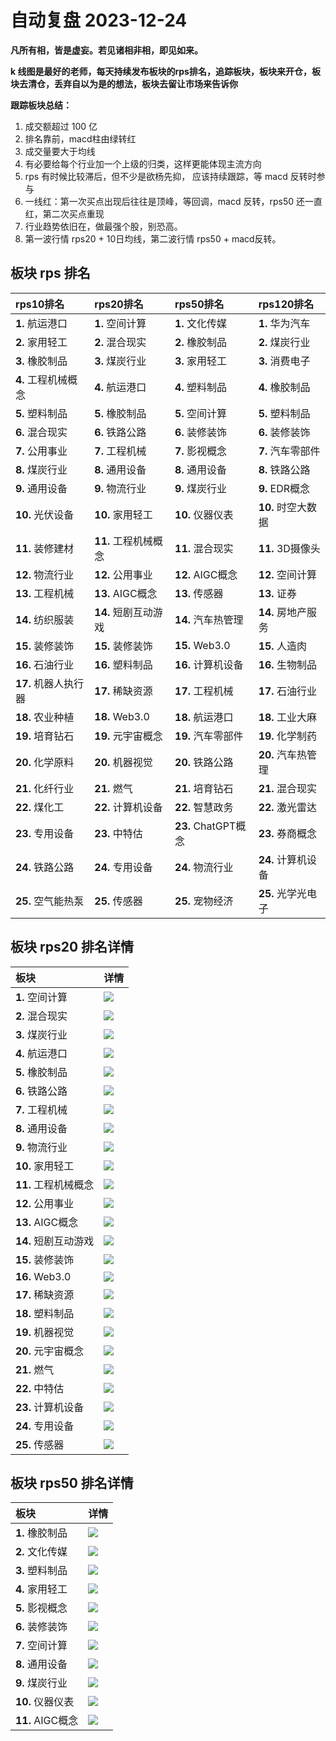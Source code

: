 # 自动复盘 2023-12-24

**凡所有相，皆是虚妄。若见诸相非相，即见如来。**

**k 线图是最好的老师，每天持续发布板块的rps排名，追踪板块，板块来开仓，板块去清仓，丢弃自以为是的想法，板块去留让市场来告诉你**
        
**跟踪板块总结：**
1. 成交额超过 100 亿
2. 排名靠前，macd柱由绿转红
3. 成交量要大于均线
4. 有必要给每个行业加一个上级的归类，这样更能体现主流方向
5. rps 有时候比较滞后，但不少是欲杨先抑， 应该持续跟踪，等 macd 反转时参与
6. 一线红：第一次买点出现后往往是顶峰，等回调，macd 反转，rps50 还一直红，第二次买点重现
7. 行业趋势依旧在，做最强个股，别恐高。
8. 第一波行情 rps20 + 10日均线，第二波行情 rps50 + macd反转。
        
## 板块 rps 排名
| rps10排名            | rps20排名            | rps50排名           | rps120排名         |
|:---------------------|:---------------------|:--------------------|:-------------------|
| **1.** 航运港口      | **1.** 空间计算      | **1.** 文化传媒     | **1.** 华为汽车    |
| **2.** 家用轻工      | **2.** 混合现实      | **2.** 橡胶制品     | **2.** 煤炭行业    |
| **3.** 橡胶制品      | **3.** 煤炭行业      | **3.** 家用轻工     | **3.** 消费电子    |
| **4.** 工程机械概念  | **4.** 航运港口      | **4.** 塑料制品     | **4.** 橡胶制品    |
| **5.** 塑料制品      | **5.** 橡胶制品      | **5.** 空间计算     | **5.** 塑料制品    |
| **6.** 混合现实      | **6.** 铁路公路      | **6.** 装修装饰     | **6.** 装修装饰    |
| **7.** 公用事业      | **7.** 工程机械      | **7.** 影视概念     | **7.** 汽车零部件  |
| **8.** 煤炭行业      | **8.** 通用设备      | **8.** 通用设备     | **8.** 铁路公路    |
| **9.** 通用设备      | **9.** 物流行业      | **9.** 煤炭行业     | **9.** EDR概念     |
| **10.** 光伏设备     | **10.** 家用轻工     | **10.** 仪器仪表    | **10.** 时空大数据 |
| **11.** 装修建材     | **11.** 工程机械概念 | **11.** 混合现实    | **11.** 3D摄像头   |
| **12.** 物流行业     | **12.** 公用事业     | **12.** AIGC概念    | **12.** 空间计算   |
| **13.** 工程机械     | **13.** AIGC概念     | **13.** 传感器      | **13.** 证券       |
| **14.** 纺织服装     | **14.** 短剧互动游戏 | **14.** 汽车热管理  | **14.** 房地产服务 |
| **15.** 装修装饰     | **15.** 装修装饰     | **15.** Web3.0      | **15.** 人造肉     |
| **16.** 石油行业     | **16.** 塑料制品     | **16.** 计算机设备  | **16.** 生物制品   |
| **17.** 机器人执行器 | **17.** 稀缺资源     | **17.** 工程机械    | **17.** 石油行业   |
| **18.** 农业种植     | **18.** Web3.0       | **18.** 航运港口    | **18.** 工业大麻   |
| **19.** 培育钻石     | **19.** 元宇宙概念   | **19.** 汽车零部件  | **19.** 化学制药   |
| **20.** 化学原料     | **20.** 机器视觉     | **20.** 铁路公路    | **20.** 汽车热管理 |
| **21.** 化纤行业     | **21.** 燃气         | **21.** 培育钻石    | **21.** 混合现实   |
| **22.** 煤化工       | **22.** 计算机设备   | **22.** 智慧政务    | **22.** 激光雷达   |
| **23.** 专用设备     | **23.** 中特估       | **23.** ChatGPT概念 | **23.** 券商概念   |
| **24.** 铁路公路     | **24.** 专用设备     | **24.** 物流行业    | **24.** 计算机设备 |
| **25.** 空气能热泵   | **25.** 传感器       | **25.** 宠物经济    | **25.** 光学光电子 |
## 板块 rps20 排名详情
| 板块                 | 详情                                                                                                 |
|:---------------------|:-----------------------------------------------------------------------------------------------------|
| **1.** 空间计算      | ![](https://sykent-blog-image.oss-cn-beijing.aliyuncs.com/quant/image/2023/12/1703404949878-tmp.jpg) |
| **2.** 混合现实      | ![](https://sykent-blog-image.oss-cn-beijing.aliyuncs.com/quant/image/2023/12/1703404951537-tmp.jpg) |
| **3.** 煤炭行业      | ![](https://sykent-blog-image.oss-cn-beijing.aliyuncs.com/quant/image/2023/12/1703404954798-tmp.jpg) |
| **4.** 航运港口      | ![](https://sykent-blog-image.oss-cn-beijing.aliyuncs.com/quant/image/2023/12/1703404956377-tmp.jpg) |
| **5.** 橡胶制品      | ![](https://sykent-blog-image.oss-cn-beijing.aliyuncs.com/quant/image/2023/12/1703404957705-tmp.jpg) |
| **6.** 铁路公路      | ![](https://sykent-blog-image.oss-cn-beijing.aliyuncs.com/quant/image/2023/12/1703404958886-tmp.jpg) |
| **7.** 工程机械      | ![](https://sykent-blog-image.oss-cn-beijing.aliyuncs.com/quant/image/2023/12/1703404960455-tmp.jpg) |
| **8.** 通用设备      | ![](https://sykent-blog-image.oss-cn-beijing.aliyuncs.com/quant/image/2023/12/1703404961605-tmp.jpg) |
| **9.** 物流行业      | ![](https://sykent-blog-image.oss-cn-beijing.aliyuncs.com/quant/image/2023/12/1703404962700-tmp.jpg) |
| **10.** 家用轻工     | ![](https://sykent-blog-image.oss-cn-beijing.aliyuncs.com/quant/image/2023/12/1703404963828-tmp.jpg) |
| **11.** 工程机械概念 | ![](https://sykent-blog-image.oss-cn-beijing.aliyuncs.com/quant/image/2023/12/1703404964907-tmp.jpg) |
| **12.** 公用事业     | ![](https://sykent-blog-image.oss-cn-beijing.aliyuncs.com/quant/image/2023/12/1703404965993-tmp.jpg) |
| **13.** AIGC概念     | ![](https://sykent-blog-image.oss-cn-beijing.aliyuncs.com/quant/image/2023/12/1703404967129-tmp.jpg) |
| **14.** 短剧互动游戏 | ![](https://sykent-blog-image.oss-cn-beijing.aliyuncs.com/quant/image/2023/12/1703404967679-tmp.jpg) |
| **15.** 装修装饰     | ![](https://sykent-blog-image.oss-cn-beijing.aliyuncs.com/quant/image/2023/12/1703404968816-tmp.jpg) |
| **16.** Web3.0       | ![](https://sykent-blog-image.oss-cn-beijing.aliyuncs.com/quant/image/2023/12/1703404969997-tmp.jpg) |
| **17.** 稀缺资源     | ![](https://sykent-blog-image.oss-cn-beijing.aliyuncs.com/quant/image/2023/12/1703404971184-tmp.jpg) |
| **18.** 塑料制品     | ![](https://sykent-blog-image.oss-cn-beijing.aliyuncs.com/quant/image/2023/12/1703404972271-tmp.jpg) |
| **19.** 机器视觉     | ![](https://sykent-blog-image.oss-cn-beijing.aliyuncs.com/quant/image/2023/12/1703404973395-tmp.jpg) |
| **20.** 元宇宙概念   | ![](https://sykent-blog-image.oss-cn-beijing.aliyuncs.com/quant/image/2023/12/1703404974505-tmp.jpg) |
| **21.** 燃气         | ![](https://sykent-blog-image.oss-cn-beijing.aliyuncs.com/quant/image/2023/12/1703404975603-tmp.jpg) |
| **22.** 中特估       | ![](https://sykent-blog-image.oss-cn-beijing.aliyuncs.com/quant/image/2023/12/1703404979975-tmp.jpg) |
| **23.** 计算机设备   | ![](https://sykent-blog-image.oss-cn-beijing.aliyuncs.com/quant/image/2023/12/1703404981029-tmp.jpg) |
| **24.** 专用设备     | ![](https://sykent-blog-image.oss-cn-beijing.aliyuncs.com/quant/image/2023/12/1703404982201-tmp.jpg) |
| **25.** 传感器       | ![](https://sykent-blog-image.oss-cn-beijing.aliyuncs.com/quant/image/2023/12/1703404983271-tmp.jpg) |
## 板块 rps50 排名详情
| 板块             | 详情                                                                                                 |
|:-----------------|:-----------------------------------------------------------------------------------------------------|
| **1.** 橡胶制品  | ![](https://sykent-blog-image.oss-cn-beijing.aliyuncs.com/quant/image/2023/12/1703404984431-tmp.jpg) |
| **2.** 文化传媒  | ![](https://sykent-blog-image.oss-cn-beijing.aliyuncs.com/quant/image/2023/12/1703404985470-tmp.jpg) |
| **3.** 塑料制品  | ![](https://sykent-blog-image.oss-cn-beijing.aliyuncs.com/quant/image/2023/12/1703404986544-tmp.jpg) |
| **4.** 家用轻工  | ![](https://sykent-blog-image.oss-cn-beijing.aliyuncs.com/quant/image/2023/12/1703404987531-tmp.jpg) |
| **5.** 影视概念  | ![](https://sykent-blog-image.oss-cn-beijing.aliyuncs.com/quant/image/2023/12/1703404988781-tmp.jpg) |
| **6.** 装修装饰  | ![](https://sykent-blog-image.oss-cn-beijing.aliyuncs.com/quant/image/2023/12/1703404989869-tmp.jpg) |
| **7.** 空间计算  | ![](https://sykent-blog-image.oss-cn-beijing.aliyuncs.com/quant/image/2023/12/1703404990645-tmp.jpg) |
| **8.** 通用设备  | ![](https://sykent-blog-image.oss-cn-beijing.aliyuncs.com/quant/image/2023/12/1703404991655-tmp.jpg) |
| **9.** 煤炭行业  | ![](https://sykent-blog-image.oss-cn-beijing.aliyuncs.com/quant/image/2023/12/1703404992722-tmp.jpg) |
| **10.** 仪器仪表 | ![](https://sykent-blog-image.oss-cn-beijing.aliyuncs.com/quant/image/2023/12/1703404993765-tmp.jpg) |
| **11.** AIGC概念 | ![](https://sykent-blog-image.oss-cn-beijing.aliyuncs.com/quant/image/2023/12/1703404994704-tmp.jpg) |